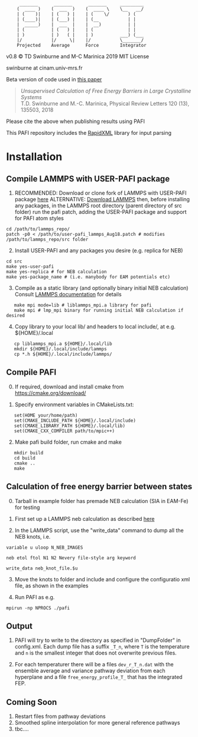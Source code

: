          _______      _______      _______     _________
        (  ____ )    (  ___  )    (  ____ \    \__   __/
        | (    )|    | (   ) |    | (    \/       ) (
        | (____)|    | (___) |    | (__           | |
        |  _____)    |  ___  |    |  __)          | |
        | (          | (   ) |    | (             | |
        | )          | )   ( |    | )          ___) (___
        |/           |/     \|    |/           \_______/
        Projected    Average      Force        Integrator


v0.8 :copyright: TD Swinburne and M-C Marinica 2019 MIT License

swinburne at cinam.univ-mrs.fr


Beta version of code used in [this paper](https://journals.aps.org/prl/abstract/10.1103/PhysRevLett.120.135503)
> *Unsupervised Calculation of Free Energy Barriers in Large Crystalline Systems*   
> T.D. Swinburne and M.-C. Marinica, Physical Review Letters 120 (13), 135503, 2018

Please cite the above when publishing results using PAFI

This PAFI repository includes the [RapidXML](http://http://rapidxml.sourceforge.net) library for input parsing

# Installation

## Compile LAMMPS with USER-PAFI package
1.  RECOMMENDED: Download or clone fork of LAMMPS with USER-PAFI package [here](https://github.com/tomswinburne/lammps/)
ALTERNATIVE: [Download LAMMPS](http://lammps.sandia.gov/download.html) then, before installing any packages, in the LAMMPS root directory (parent directory of src folder) run the pafi patch, adding the USER-PAFI package and support for PAFI atom styles
```
cd /path/to/lammps_repo/
patch -p0 < /path/to/user-pafi_lammps_Aug18.patch # modifies /path/to/lammps_repo/src folder
```

2. Install USER-PAFI and any packages you desire (e.g. replica for NEB)
```
cd src
make yes-user-pafi
make yes-replica # for NEB calculation
make yes-package_name # (i.e. manybody for EAM potentials etc)
```

3. Compile as a static library (and optionally binary initial NEB calculation) Consult [LAMMPS documentation](http://lammps.sandia.gov/doc/Section_start.html) for details
```
   make mpi mode=lib # liblammps_mpi.a library for pafi
   make mpi # lmp_mpi binary for running initial NEB calculation if desired
```
4. Copy library to your local lib/ and headers to local include/, at e.g. ${HOME}/.local
```
   cp liblammps_mpi.a ${HOME}/.local/lib
   mkdir ${HOME}/.local/include/lammps
   cp *.h ${HOME}/.local/include/lammps/
```

## Compile PAFI
0. If required, download and install cmake from https://cmake.org/download/

1. Specify environment variables in CMakeLists.txt:
```
   set(HOME your/home/path)
   set(CMAKE_INCLUDE_PATH ${HOME}/.local/include)
   set(CMAKE_LIBRARY_PATH ${HOME}/.local/lib)
   set(CMAKE_CXX_COMPILER path/to/mpic++)
```

2. Make pafi build folder, run cmake and make
```
   mkdir build
   cd build
   cmake ..
   make
```

## Calculation of free energy barrier between states

0. Tarball in example folder has premade NEB calculation (SIA in EAM-Fe) for testing

1. First set up a LAMMPS neb calculation as described [here](http://lammps.sandia.gov/doc/neb.html)

2. In the LAMMPS script, use the "write_data" command to dump all the NEB knots, i.e.
```
variable u uloop N_NEB_IMAGES

neb etol ftol N1 N2 Nevery file-style arg keyword

write_data neb_knot_file.$u
```
3. Move the knots to folder and include and configure the configuratio xml file, as shown in the examples

4. Run PAFI as e.g.
```
mpirun -np NPROCS ./pafi
```
## Output

1. PAFI will try to write to the directory as specified in "DumpFolder" in config.xml. Each dump file has a suffix `_T_n`, where `T` is the temperature and `n` is the smallest integer that does not overwrite previous files.

2. For each temperaturer there will be a files `dev_r_T_n.dat` with the ensemble average and variance pathway deviation from each hyperplane and a file `free_energy_profile_T_` that has the integrated FEP.

## Coming Soon
1. Restart files from pathway deviations
2. Smoothed spline interpolation for more general reference pathways
3. tbc....
